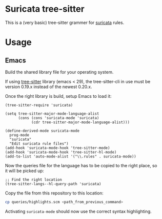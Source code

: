 # Suricata tree-sitter

This is a (very basic) tree-sitter grammer for [suricata](https://suricata.io/
"suricata") rules.

# Usage

## Emacs

Build the shared library file for your operating system.

If using [tree-sitter](https://github.com/emacs-tree-sitter/elisp-tree-sitter)
library (emacs < 29), the tree-sitter-cli in use must be version 0.19.x instead
of the newest 0.20.x.

Once the right library is build, setup Emacs to load it:

```elisp
(tree-sitter-require 'suricata)

(setq tree-sitter-major-mode-language-alist
      (cons (cons 'suricata-mode 'suricata)
            (cdr tree-sitter-major-mode-language-alist)))

(define-derived-mode suricata-mode
  prog-mode
  "suricata"
  "Edit suricata rule files")
(add-hook 'suricata-mode-hook 'tree-sitter-mode)
(add-hook 'suricata-mode-hook 'tree-sitter-hl-mode)
(add-to-list 'auto-mode-alist '("\\.rules" . suricata-mode))
```

Now the queries file for the language has to be copied to the right place, so it
will be picked up:

```elisp
;; Find the right location
(tree-sitter-langs--hl-query-path 'suricata)
```

Copy the file from this repository to this location:

```sh
cp queries/highlights.scm <path_from_previous_command>
```

Activating `suricata-mode` should now use the correct syntax highlighting.

